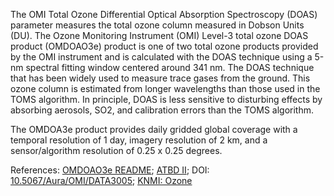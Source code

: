 The OMI Total Ozone Differential Optical Absorption Spectroscopy (DOAS) parameter measures the total ozone column measured in Dobson Units (DU).  The Ozone Monitoring Instrument (OMI) Level-3 total ozone DOAS product (OMDOAO3e) product is one of two total ozone products provided by the OMI instrument and is calculated with the DOAS technique using a 5-nm spectral fitting window centered around 341 nm. The DOAS technique that has been widely used to measure trace gases from the ground. This ozone column is estimated from longer wavelengths than those used in the TOMS algorithm. In principle, DOAS is less sensitive to disturbing effects by absorbing aerosols, SO2, and calibration errors than the TOMS algorithm.

The OMDOA3e product provides daily gridded global coverage with a temporal resolution of 1 day, imagery resolution of 2 km, and a sensor/algorithm resolution of 0.25 x 0.25 degrees.

References: [OMDOAO3e README](https://acdisc.gesdisc.eosdis.nasa.gov/data/Aura_OMI_Level3/OMDOAO3e.003/doc/OMDOAO3e_OSIPS_README_V003.doc); [ATBD II](https://eospso.gsfc.nasa.gov/sites/default/files/atbd/ATBD-OMI-02.pdf); DOI: [10.5067/Aura/OMI/DATA3005](https://disc.gsfc.nasa.gov/datacollection/OMDOAO3e_V003.html); [KNMI: Ozone](http://projects.knmi.nl/omi/research/product/product_generator.php?info=page&product=Ozone&flavour=OMDOAO3&long=DOAS%20Total%20Ozone%20column)
